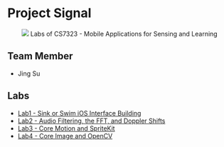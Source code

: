 # Project Signal

<p align="center">
  <img src="https://user-images.githubusercontent.com/3107872/64931640-6bfebe00-d7ff-11e9-902a-42af5e833c59.png" />
  Labs of CS7323 - Mobile Applications for Sensing and Learning
</p>

## Team Member

- Jing Su

## Labs

- [Lab1 - Sink or Swim iOS Interface Building](/LAB1/SMUDailyCampus)
- [Lab2 - Audio Filtering, the FFT, and Doppler Shifts](/LAB2/AudioLab)
- [Lab3 - Core Motion and SpriteKit](/LAB3/Devoured)
- [Lab4 - Core Image and OpenCV](/LAB4/ImageLab)
